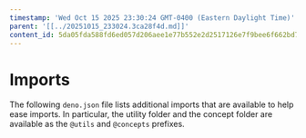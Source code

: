 ```yaml
---
timestamp: 'Wed Oct 15 2025 23:30:24 GMT-0400 (Eastern Daylight Time)'
parent: '[[../20251015_233024.3ca28f4d.md]]'
content_id: 5da05fda588fd6ed057d206aee1e77b552e2d2517126e7f9bee6f662bd7c0afe
---
```


# Imports

The following `deno.json` file lists additional imports that are available to help ease imports. In particular, the utility folder and the concept folder are available as the `@utils` and `@concepts` prefixes.
